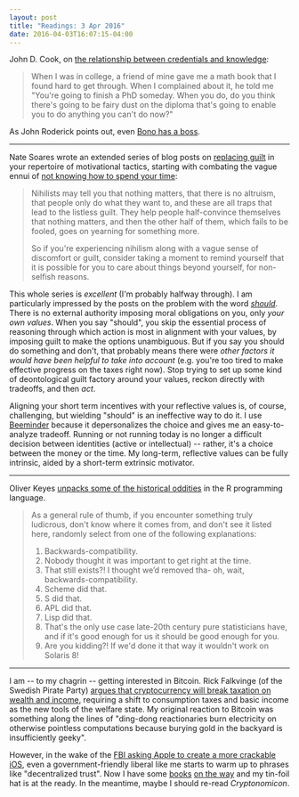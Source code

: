 ```yaml
---
layout: post
title: "Readings: 3 Apr 2016"
date: 2016-04-03T16:07:15-04:00
---
```


John D. Cook, on [the relationship between credentials and knowledge]([http://www.johndcook.com/blog/2010/11/24/fairy-dust-on-the-diploma/]):

> When I was in college, a friend of mine gave me a math book that I found hard to get through. When I complained about it, he told me "You're going to finish a PhD someday. When you do, do you think there's going to be fairy dust on the diploma that's going to enable you to do anything you can't do now?"

As John Roderick points out, even [Bono has a boss](http://www.merlinmann.com/roderick/ep-06-string-art-owls-copper-pipe-and-bonos-boss.html).

----

Nate Soares wrote an extended series of blog posts on [replacing guilt](http://mindingourway.com/guilt/) in your repertoire of motivational tactics, starting with combating the vague ennui of [not knowing how to spend your time](http://mindingourway.com/youre-allowed-to-fight-for-something/):

> Nihilists may tell you that nothing matters, that there is no altruism, that people only do what they want to, and these are all traps that lead to the listless guilt. They help people half-convince themselves that nothing matters, and then the other half of them, which fails to be fooled, goes on yearning for something more.
>
> So if you're experiencing nihilism along with a vague sense of discomfort or guilt, consider taking a moment to remind yourself that it is possible for you to care about things beyond yourself, for non-selfish reasons.

This whole series is _excellent_ (I'm probably halfway through). I am particularly impressed by the posts on the problem with the word [_should_](http://mindingourway.com/should-considered-harmful/). There is no external authority imposing moral obligations on you, only _your own values_. When you say "should", you skip the essential process of reasoning through which action is most in alignment with your values, by imposing guilt to make the options unambiguous. But if you say you should do something and don't, that probably means there were _other factors it would have been helpful to take into account_ (e.g. you're too tired to make effective progress on the taxes right now). Stop trying to set up some kind of deontological guilt factory around your values, reckon directly with tradeoffs, and then _act_.

Aligning your short term incentives with your reflective values is, of course, challenging, but wielding "should" is an ineffective way to do it. I use [Beeminder](https://www.beeminder.com/dehowell) because it depersonalizes the choice and gives me an easy-to-analyze tradeoff. Running or not running today is no longer a difficult decision between identities (active or intellectual) -- rather, it's a choice between the money or the time. My long-term, reflective values can be fully intrinsic, aided by a short-term extrinsic motivator.

----

Oliver Keyes [unpacks some of the historical oddities](https://ironholds.org/projects/rbitrary/) in the R programming language.

> As a general rule of thumb, if you encounter something truly ludicrous, don't know where it comes from, and don't see it listed here, randomly select from one of the following explanations:
> 1. Backwards-compatibility.
> 2. Nobody thought it was important to get right at the time.
> 3. That still exists?! I thought we’d removed tha- oh, wait, backwards-compatibility.
> 4. Scheme did that.
> 5. S did that.
> 6. APL did that.
> 7. Lisp did that.
> 8. That's the only use case late-20th century pure statisticians have, and if it's good enough for us it should be good enough for you.
> 9. Are you kidding?! If we'd done it that way it wouldn't work on Solaris 8!

----

I am -- to my chagrin -- getting interested in Bitcoin. Rick Falkvinge (of the Swedish Pirate Party) [argues that cryptocurrency will break taxation on wealth and income](http://falkvinge.net/2011/05/19/the-information-policy-case-for-flat-tax-and-basic-income/), requiring a shift to consumption taxes and basic income as the new tools of the welfare state. My original reaction to Bitcoin was something along the lines of "ding-dong reactionaries burn electricity on otherwise pointless computations because burying gold in the backyard is insufficiently geeky".

However, in the wake of the [FBI asking Apple to create a more crackable iOS](http://www.bloomberg.com/politics/articles/2016-02-17/apple-opposes-order-to-unlock-san-bernardino-shooter-s-iphone), even a government-friendly liberal like me starts to warm up to phrases like "decentralized trust". Now I have some [books](https://www.bitcoinbook.info) [on the way](http://theageofcryptocurrency.com) and my tin-foil hat is at the ready. In the meantime, maybe I should re-read _Cryptonomicon_.
